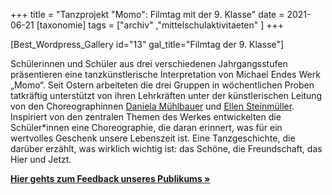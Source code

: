 +++
title = "Tanzprojekt \"Momo\": Filmtag mit der 9. Klasse"
date = 2021-06-21
[taxonomie]
tags = ["archiv" ,"mittelschulaktivitaeten" ]
+++

\[Best\_Wordpress\_Gallery id="13" gal\_title="Filmtag der 9. Klasse"\]

Schülerinnen und Schüler aus drei verschiedenen Jahrgangsstufen präsentieren eine tanzkünstlerische Interpretation von Michael Endes Werk „Momo“. Seit Ostern arbeiteten die drei Gruppen in wöchentlichen Proben tatkräftig unterstützt von ihren Lehrkräften unter der künstlerischen Leitung von den Choreographinnen [Daniela Mühlbauer](https://danielamuehlbauer.de) und [Ellen Steinmüller](https://ellensteinmuller.com/de/). Inspiriert von den zentralen Themen des Werkes entwickelten die Schüler\*innen eine Choreographie, die daran erinnert, was für ein wertvolles Geschenk unsere Lebenszeit ist. Eine Tanzgeschichte, die darüber erzählt, was wirklich wichtig ist: das Schöne, die Freundschaft, das Hier und Jetzt. 

**[Hier gehts zum Feedback unseres Publikums »](https://volksschule-partenkirchen.de/2021/07/19/feedback-zum-unserem-momo-projekt/)**
